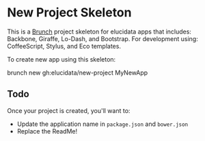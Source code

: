 # New Project Skeleton

This is a [Brunch](http://brunch.io) project skeleton for elucidata apps that
includes: Backbone, Giraffe, Lo-Dash, and Bootstrap. For development using: 
CoffeeScript, Stylus, and Eco templates.

To create new app using this skeleton:

  brunch new gh:elucidata/new-project MyNewApp

## Todo

Once your project is created, you'll want to:

- Update the application name in `package.json` and `bower.json`
- Replace the ReadMe!
